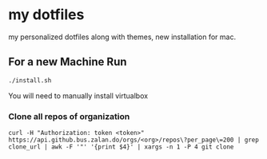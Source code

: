 # my dotfiles
my personalized dotfiles along with themes, new installation for mac.

## For a new Machine Run

```bash
./install.sh
```
You will need to manually install virtualbox

### Clone all repos of organization
```
curl -H "Authorization: token <token>" https://api.github.bus.zalan.do/orgs/<org>/repos\?per_page\=200 | grep clone_url | awk -F '"' '{print $4}' | xargs -n 1 -P 4 git clone
```
